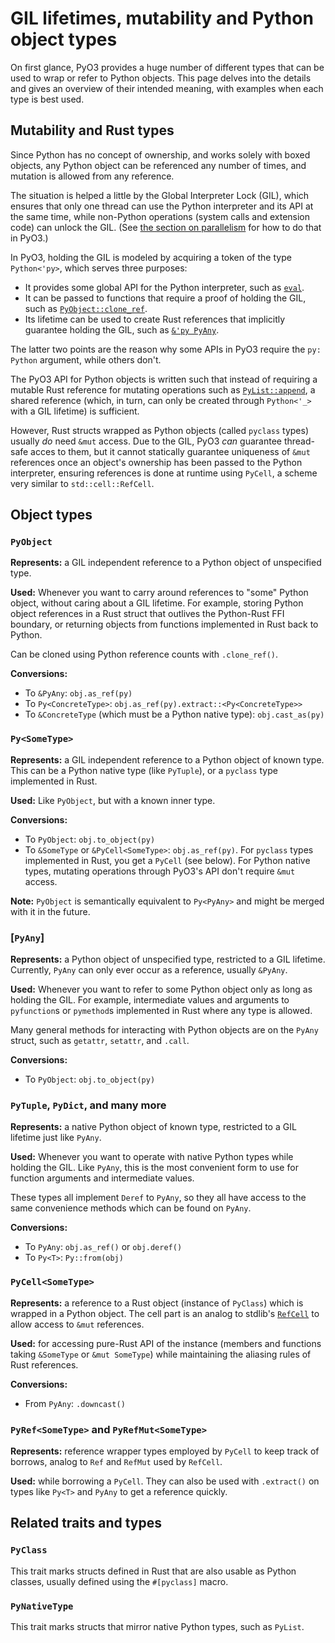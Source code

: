 # GIL lifetimes, mutability and Python object types

On first glance, PyO3 provides a huge number of different types that can be used
to wrap or refer to Python objects.  This page delves into the details and gives
an overview of their intended meaning, with examples when each type is best
used.


## Mutability and Rust types

Since Python has no concept of ownership, and works solely with boxed objects,
any Python object can be referenced any number of times, and mutation is allowed
from any reference.

The situation is helped a little by the Global Interpreter Lock (GIL), which
ensures that only one thread can use the Python interpreter and its API at the
same time, while non-Python operations (system calls and extension code) can
unlock the GIL.  (See [the section on parallelism](parallelism.md) for how to do
that in PyO3.)

In PyO3, holding the GIL is modeled by acquiring a token of the type
`Python<'py>`, which serves three purposes:

* It provides some global API for the Python interpreter, such as
  [`eval`][eval].
* It can be passed to functions that require a proof of holding the GIL,
  such as [`PyObject::clone_ref`][clone_ref].
* Its lifetime can be used to create Rust references that implicitly guarantee
  holding the GIL, such as [`&'py PyAny`][PyAny].

The latter two points are the reason why some APIs in PyO3 require the `py:
Python` argument, while others don't.

The PyO3 API for Python objects is written such that instead of requiring a
mutable Rust reference for mutating operations such as
[`PyList::append`][PyList_append], a shared reference (which, in turn, can only
be created through `Python<'_>` with a GIL lifetime) is sufficient.

However, Rust structs wrapped as Python objects (called `pyclass` types) usually
*do* need `&mut` access.  Due to the GIL, PyO3 *can* guarantee thread-safe acces
to them, but it cannot statically guarantee uniqueness of `&mut` references once
an object's ownership has been passed to the Python interpreter, ensuring
references is done at runtime using `PyCell`, a scheme very similar to
`std::cell::RefCell`.


## Object types

### `PyObject`

**Represents:** a GIL independent reference to a Python object of unspecified
type.

**Used:** Whenever you want to carry around references to "some" Python object,
without caring about a GIL lifetime.  For example, storing Python object
references in a Rust struct that outlives the Python-Rust FFI boundary,
or returning objects from functions implemented in Rust back to Python.

Can be cloned using Python reference counts with `.clone_ref()`.

**Conversions:**

- To `&PyAny`: `obj.as_ref(py)`
- To `Py<ConcreteType>`: `obj.as_ref(py).extract::<Py<ConcreteType>>`
- To `&ConcreteType` (which must be a Python native type): `obj.cast_as(py)`


### `Py<SomeType>`

**Represents:** a GIL independent reference to a Python object of known type.
This can be a Python native type (like `PyTuple`), or a `pyclass` type
implemented in Rust.

**Used:** Like `PyObject`, but with a known inner type.

**Conversions:**

- To `PyObject`: `obj.to_object(py)`
- To `&SomeType` or `&PyCell<SomeType>`: `obj.as_ref(py)`.  For `pyclass` types
  implemented in Rust, you get a `PyCell` (see below).  For Python native types,
  mutating operations through PyO3's API don't require `&mut` access.

**Note:** `PyObject` is semantically equivalent to `Py<PyAny>` and might be
merged with it in the future.


### [`PyAny`]

**Represents:** a Python object of unspecified type, restricted to a GIL
lifetime.  Currently, `PyAny` can only ever occur as a reference, usually
`&PyAny`.

**Used:** Whenever you want to refer to some Python object only as long as
holding the GIL.  For example, intermediate values and arguments to
`pyfunction`s or `pymethod`s implemented in Rust where any type is allowed.

Many general methods for interacting with Python objects are on the `PyAny` struct,
such as `getattr`, `setattr`, and `.call`.

**Conversions:**

- To `PyObject`: `obj.to_object(py)`


### `PyTuple`, `PyDict`, and many more

**Represents:** a native Python object of known type, restricted to a GIL
lifetime just like `PyAny`.

**Used:** Whenever you want to operate with native Python types while holding
the GIL.  Like `PyAny`, this is the most convenient form to use for function
arguments and intermediate values.

These types all implement `Deref` to `PyAny`, so they all have access to the same
convenience methods which can be found on `PyAny`.

**Conversions:**

- To `PyAny`: `obj.as_ref()` or `obj.deref()`
- To `Py<T>`: `Py::from(obj)`


### `PyCell<SomeType>`

**Represents:** a reference to a Rust object (instance of `PyClass`) which is
wrapped in a Python object.  The cell part is an analog to stdlib's
[`RefCell`][RefCell] to allow access to `&mut` references.

**Used:** for accessing pure-Rust API of the instance (members and functions
taking `&SomeType` or `&mut SomeType`) while maintaining the aliasing rules of
Rust references.

**Conversions:**

- From `PyAny`: `.downcast()`


### `PyRef<SomeType>` and `PyRefMut<SomeType>`

**Represents:** reference wrapper types employed by `PyCell` to keep track of
borrows, analog to `Ref` and `RefMut` used by `RefCell`.

**Used:** while borrowing a `PyCell`.  They can also be used with `.extract()`
on types like `Py<T>` and `PyAny` to get a reference quickly.



## Related traits and types

### `PyClass`

This trait marks structs defined in Rust that are also usable as Python classes,
usually defined using the `#[pyclass]` macro.

### `PyNativeType`

This trait marks structs that mirror native Python types, such as `PyList`.



[eval]: https://docs.rs/pyo3/latest/pyo3/struct.Python.html#method.eval
[clone_ref]: https://docs.rs/pyo3/latest/pyo3/struct.PyObject.html#method.clone_ref
[PyAny]: https://docs.rs/pyo3/latest/pyo3/types/struct.PyAny.html
[PyList_append]: https://docs.rs/pyo3/latest/pyo3/types/struct.PyList.html#method.append
[RefCell]: https://doc.rust-lang.org/std/cell/struct.RefCell.html
